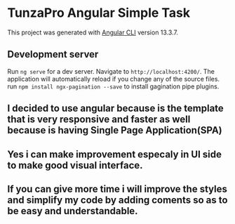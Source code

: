 # TunzaPro Angular Simple Task

This project was generated with [Angular CLI](https://github.com/angular/angular-cli) version 13.3.7.

## Development server

Run `ng serve` for a dev server. Navigate to `http://localhost:4200/`. The application will automatically reload if you change any of the source files.
run `npm install ngx-pagination --save` to install gagination pipe plugins.


## I decided to use angular because is the template that is very responsive and faster as well because is having Single Page Application(SPA)
## Yes i can make improvement especaly  in UI side to make good visual interface.
## If you can give more time i will improve the styles and simplify my code by adding coments so as to be easy and understandable.

